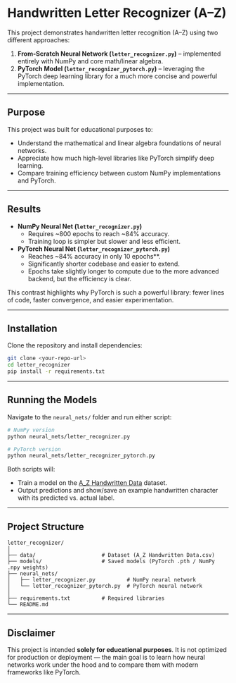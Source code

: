 
# Handwritten Letter Recognizer (A–Z)

This project demonstrates handwritten letter recognition (A–Z) using two different approaches:  
1. **From-Scratch Neural Network (`letter_recognizer.py`)** – implemented entirely with NumPy and core math/linear algebra.  
2. **PyTorch Model (`letter_recognizer_pytorch.py`)** – leveraging the PyTorch deep learning library for a much more concise and powerful implementation.

---

## Purpose
This project was built for educational purposes to:
- Understand the mathematical and linear algebra foundations of neural networks.
- Appreciate how much high-level libraries like PyTorch simplify deep learning.
- Compare training efficiency between custom NumPy implementations and PyTorch.

---

## Results
- **NumPy Neural Net (`letter_recognizer.py`)**
  - Requires ~800 epochs to reach ~84% accuracy.
  - Training loop is simpler but slower and less efficient.
- **PyTorch Neural Net (`letter_recognizer_pytorch.py`)**
  - Reaches ~84% accuracy in only 10 epochs**.
  - Significantly shorter codebase and easier to extend.
  - Epochs take slightly longer to compute due to the more advanced backend, but the efficiency is clear.

This contrast highlights why PyTorch is such a powerful library: fewer lines of code, faster convergence, and easier experimentation.

---

## Installation
Clone the repository and install dependencies:

```bash
git clone <your-repo-url>
cd letter_recognizer
pip install -r requirements.txt
````

---

## Running the Models

Navigate to the `neural_nets/` folder and run either script:

```bash
# NumPy version
python neural_nets/letter_recognizer.py

# PyTorch version
python neural_nets/letter_recognizer_pytorch.py
```

Both scripts will:

* Train a model on the [A\_Z Handwritten Data](https://www.kaggle.com/datasets/sachinpatel21/az-handwritten-alphabets-in-csv-format) dataset.
* Output predictions and show/save an example handwritten character with its predicted vs. actual label.

---

## Project Structure

```
letter_recognizer/
│
├── data/                     # Dataset (A_Z Handwritten Data.csv)
├── models/                   # Saved models (PyTorch .pth / NumPy .npy weights)
├── neural_nets/
│   ├── letter_recognizer.py          # NumPy neural network
│   └── letter_recognizer_pytorch.py  # PyTorch neural network
│
├── requirements.txt          # Required libraries
└── README.md
```

---

## Disclaimer

This project is intended **solely for educational purposes**.
It is not optimized for production or deployment — the main goal is to learn how neural networks work under the hood and to compare them with modern frameworks like PyTorch.
